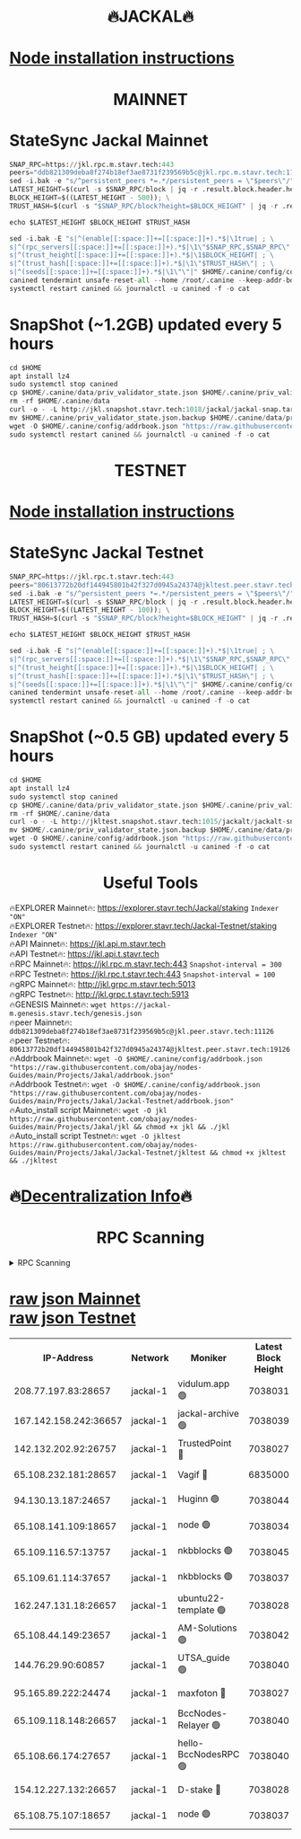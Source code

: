 <h1 align="center"> 🔥JACKAL🔥</h1>

[Node installation instructions](https://github.com/obajay/nodes-Guides/tree/main/Projects/Jakal)
=

<h1 align="center"> MAINNET</h1>

# StateSync Jackal Mainnet
```python
SNAP_RPC=https://jkl.rpc.m.stavr.tech:443
peers="ddb821309deba8f274b18ef3ae8731f239569b5c@jkl.rpc.m.stavr.tech:11126"
sed -i.bak -e "s/^persistent_peers *=.*/persistent_peers = \"$peers\"/" $HOME/.canine/config/config.toml
LATEST_HEIGHT=$(curl -s $SNAP_RPC/block | jq -r .result.block.header.height); \
BLOCK_HEIGHT=$((LATEST_HEIGHT - 500)); \
TRUST_HASH=$(curl -s "$SNAP_RPC/block?height=$BLOCK_HEIGHT" | jq -r .result.block_id.hash)

echo $LATEST_HEIGHT $BLOCK_HEIGHT $TRUST_HASH

sed -i.bak -E "s|^(enable[[:space:]]+=[[:space:]]+).*$|\1true| ; \
s|^(rpc_servers[[:space:]]+=[[:space:]]+).*$|\1\"$SNAP_RPC,$SNAP_RPC\"| ; \
s|^(trust_height[[:space:]]+=[[:space:]]+).*$|\1$BLOCK_HEIGHT| ; \
s|^(trust_hash[[:space:]]+=[[:space:]]+).*$|\1\"$TRUST_HASH\"| ; \
s|^(seeds[[:space:]]+=[[:space:]]+).*$|\1\"\"|" $HOME/.canine/config/config.toml
canined tendermint unsafe-reset-all --home /root/.canine --keep-addr-book
systemctl restart canined && journalctl -u canined -f -o cat
```
# SnapShot (~1.2GB) updated every 5 hours
```python
cd $HOME
apt install lz4
sudo systemctl stop canined
cp $HOME/.canine/data/priv_validator_state.json $HOME/.canine/priv_validator_state.json.backup
rm -rf $HOME/.canine/data
curl -o - -L http://jkl.snapshot.stavr.tech:1018/jackal/jackal-snap.tar.lz4 | lz4 -c -d - | tar -x -C $HOME/.canine --strip-components 2
mv $HOME/.canine/priv_validator_state.json.backup $HOME/.canine/data/priv_validator_state.json
wget -O $HOME/.canine/config/addrbook.json "https://raw.githubusercontent.com/obajay/nodes-Guides/main/Projects/Jakal/addrbook.json"
sudo systemctl restart canined && journalctl -u canined -f -o cat
```

<h1 align="center"> TESTNET</h1>

[Node installation instructions](https://github.com/obajay/nodes-Guides/tree/main/Projects/Jakal/Jackal-Testnet)
=

# StateSync Jackal Testnet
```python
SNAP_RPC=https://jkl.rpc.t.stavr.tech:443
peers="80613772b20df144945801b42f327d0945a24374@jkltest.peer.stavr.tech:19126"
sed -i.bak -e "s/^persistent_peers *=.*/persistent_peers = \"$peers\"/" $HOME/.canine/config/config.toml
LATEST_HEIGHT=$(curl -s $SNAP_RPC/block | jq -r .result.block.header.height); \
BLOCK_HEIGHT=$((LATEST_HEIGHT - 100)); \
TRUST_HASH=$(curl -s "$SNAP_RPC/block?height=$BLOCK_HEIGHT" | jq -r .result.block_id.hash)

echo $LATEST_HEIGHT $BLOCK_HEIGHT $TRUST_HASH

sed -i.bak -E "s|^(enable[[:space:]]+=[[:space:]]+).*$|\1true| ; \
s|^(rpc_servers[[:space:]]+=[[:space:]]+).*$|\1\"$SNAP_RPC,$SNAP_RPC\"| ; \
s|^(trust_height[[:space:]]+=[[:space:]]+).*$|\1$BLOCK_HEIGHT| ; \
s|^(trust_hash[[:space:]]+=[[:space:]]+).*$|\1\"$TRUST_HASH\"| ; \
s|^(seeds[[:space:]]+=[[:space:]]+).*$|\1\"\"|" $HOME/.canine/config/config.toml
canined tendermint unsafe-reset-all --home /root/.canine --keep-addr-book
systemctl restart canined && journalctl -u canined -f -o cat
```
# SnapShot (~0.5 GB) updated every 5 hours
```python
cd $HOME
apt install lz4
sudo systemctl stop canined
cp $HOME/.canine/data/priv_validator_state.json $HOME/.canine/priv_validator_state.json.backup
rm -rf $HOME/.canine/data
curl -o - -L http://jkltest.snapshot.stavr.tech:1015/jackalt/jackalt-snap.tar.lz4 | lz4 -c -d - | tar -x -C $HOME/.canine --strip-components 2
mv $HOME/.canine/priv_validator_state.json.backup $HOME/.canine/data/priv_validator_state.json
wget -O $HOME/.canine/config/addrbook.json "https://raw.githubusercontent.com/obajay/nodes-Guides/main/Projects/Jakal/Jackal-Testnet/addrbook.json"
sudo systemctl restart canined && journalctl -u canined -f -o cat
```

 <h1 align="center"> Useful Tools</h1>

🔥EXPLORER Mainnet🔥:      https://explorer.stavr.tech/Jackal/staking		        `Indexer "ON"` \
🔥EXPLORER Testnet🔥:      https://explorer.stavr.tech/Jackal-Testnet/staking     `Indexer "ON"` \
🔥API Mainnet🔥: 			 		 https://jkl.api.m.stavr.tech \
🔥API Testnet🔥: 			 		 https://jkl.api.t.stavr.tech \
🔥RPC Mainnet🔥:           https://jkl.rpc.m.stavr.tech:443              `Snapshot-interval = 300` \
🔥RPC Testnet🔥:           https://jkl.rpc.t.stavr.tech:443              `Snapshot-interval = 100` \
🔥gRPC Mainnet🔥:          http://jkl.grpc.m.stavr.tech:5013 \
🔥gRPC Testnet🔥:          http://jkl.grpc.t.stavr.tech:5913 \
🔥GENESIS Mainnet🔥:    `wget https://jackal-m.genesis.stavr.tech/genesis.json` \
🔥peer Mainnet🔥:					 `ddb821309deba8f274b18ef3ae8731f239569b5c@jkl.peer.stavr.tech:11126` \
🔥peer Testnet🔥:					 `80613772b20df144945801b42f327d0945a24374@jkltest.peer.stavr.tech:19126` \
🔥Addrbook Mainnet🔥:    ```wget -O $HOME/.canine/config/addrbook.json "https://raw.githubusercontent.com/obajay/nodes-Guides/main/Projects/Jakal/addrbook.json"``` \
🔥Addrbook Testnet🔥:    ```wget -O $HOME/.canine/config/addrbook.json "https://raw.githubusercontent.com/obajay/nodes-Guides/main/Projects/Jakal/Jackal-Testnet/addrbook.json"``` \
🔥Auto_install script Mainnet🔥: ```wget -O jkl https://raw.githubusercontent.com/obajay/nodes-Guides/main/Projects/Jakal/jkl && chmod +x jkl && ./jkl``` \
🔥Auto_install script Testnet🔥: ```wget -O jkltest https://raw.githubusercontent.com/obajay/nodes-Guides/main/Projects/Jakal/Jackal-Testnet/jkltest && chmod +x jkltest && ./jkltest```

🔥[Decentralization Info](https://github.com/obajay/StateSync-snapshots/tree/main/Projects/Jackal/Decentralization)🔥
=

<h1 align="center"> RPC Scanning</h1>

<details>
<summary>RPC Scanning</summary>

<h2 align="center"> We scan nodes in real time every 4 hours. And we provide the final result of RPC endpoints.
We cannot influence the operation of these nodes in any way. </h2>


```python
If Voting Power is higher than 0 --> then the Node is a validator of the network and may be subject to attack and be a potential threat to the chain.
```
```python
We marked such validators with a red symbol
```

</details>

[raw json Mainnet](https://rpc-check.jaclalm.stavr.tech/jaclalm/rpc-jaclalm-result.json) \
[raw json Testnet](https://github.com/obajay/StateSync-snapshots/tree/main/Projects/Jackal/Rpc-Check-Testnet)
=

<table><tr><th>IP-Address</th><th>Network</th><th>Moniker</th><th>Latest Block Height</th><th>Earliest Block Height</th><th>Catching Up</th><th>Tx Index</th><th>Voting Power</th><th>Scan Time</th></tr><tr><td>208.77.197.83:28657</td><td>jackal-1</td><td>vidulum.app 🟢</td><td>7038031</td><td>0</td><td>False</td><td>on</td><td>0</td><td>2024-03-27T05:18:01.304176889UTC</td></tr><tr><td>167.142.158.242:36657</td><td>jackal-1</td><td>jackal-archive 🟢</td><td>7038039</td><td>2770293</td><td>False</td><td>on</td><td>0</td><td>2024-03-27T05:18:04.080889883UTC</td></tr><tr><td>142.132.202.92:26757</td><td>jackal-1</td><td>TrustedPoint 🔴</td><td>7038027</td><td>6129401</td><td>False</td><td>on</td><td>298059</td><td>2024-03-27T05:17:07.817377536UTC</td></tr><tr><td>65.108.232.181:28657</td><td>jackal-1</td><td>Vagif 🔴</td><td>6835000</td><td>6462201</td><td>False</td><td>off</td><td>60003</td><td>2024-03-27T05:17:47.162046505UTC</td></tr><tr><td>94.130.13.187:24657</td><td>jackal-1</td><td>Huginn 🟢</td><td>7038044</td><td>6707772</td><td>False</td><td>on</td><td>0</td><td>2024-03-27T05:18:08.381103394UTC</td></tr><tr><td>65.108.141.109:18657</td><td>jackal-1</td><td>node 🟢</td><td>7038034</td><td>6773189</td><td>False</td><td>on</td><td>0</td><td>2024-03-27T05:16:57.378851711UTC</td></tr><tr><td>65.109.116.57:13757</td><td>jackal-1</td><td>nkbblocks 🟢</td><td>7038045</td><td>6785001</td><td>False</td><td>on</td><td>0</td><td>2024-03-27T05:18:12.809516927UTC</td></tr><tr><td>65.109.61.114:37657</td><td>jackal-1</td><td>nkbblocks 🟢</td><td>7038037</td><td>6785101</td><td>False</td><td>on</td><td>0</td><td>2024-03-27T05:17:23.150253292UTC</td></tr><tr><td>162.247.131.18:26657</td><td>jackal-1</td><td>ubuntu22-template 🟢</td><td>7038028</td><td>6836503</td><td>False</td><td>off</td><td>0</td><td>2024-03-27T05:17:20.751314388UTC</td></tr><tr><td>65.108.44.149:23657</td><td>jackal-1</td><td>AM-Solutions 🟢</td><td>7038042</td><td>6891001</td><td>False</td><td>on</td><td>0</td><td>2024-03-27T05:17:52.038965895UTC</td></tr><tr><td>144.76.29.90:60857</td><td>jackal-1</td><td>UTSA_guide 🟢</td><td>7038040</td><td>6902855</td><td>False</td><td>on</td><td>0</td><td>2024-03-27T05:17:42.368670481UTC</td></tr><tr><td>95.165.89.222:24474</td><td>jackal-1</td><td>maxfoton 🔴</td><td>7038027</td><td>6938026</td><td>False</td><td>off</td><td>117959</td><td>2024-03-27T05:17:47.592955600UTC</td></tr><tr><td>65.109.118.148:26657</td><td>jackal-1</td><td>BccNodes-Relayer 🟢</td><td>7038040</td><td>7005401</td><td>False</td><td>on</td><td>0</td><td>2024-03-27T05:17:40.135355761UTC</td></tr><tr><td>65.108.66.174:27657</td><td>jackal-1</td><td>hello-BccNodesRPC 🟢</td><td>7038040</td><td>7005401</td><td>False</td><td>on</td><td>0</td><td>2024-03-27T05:17:42.670950607UTC</td></tr><tr><td>154.12.227.132:26657</td><td>jackal-1</td><td>D-stake 🔴</td><td>7038028</td><td>7013001</td><td>False</td><td>off</td><td>130248</td><td>2024-03-27T05:16:55.036265532UTC</td></tr><tr><td>65.108.75.107:18657</td><td>jackal-1</td><td>node 🟢</td><td>7038037</td><td>7027439</td><td>False</td><td>on</td><td>0</td><td>2024-03-27T05:17:25.533893797UTC</td></tr></table>
